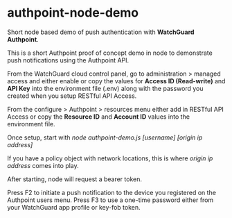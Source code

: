 # authpoint-node-demo
Short node based demo of push authentication with **WatchGuard Authpoint**.

This is a short Authpoint proof of concept demo in node to demonstrate push notifications using the Authpoint API.

From the WatchGuard cloud control panel, go to administration > managed access and either enable or copy the values for **Access ID (Read-write)** and **API Key** into the environment file (.env) along with the password you created when you setup RESTful API Access.

From the configure > Authpoint > resources menu either add in RESTful API Access or copy the **Resource ID** and **Account ID** values into the environment file.

Once setup, start with _node authpoint-demo.js [username] [origin ip address]_

If you have a policy object with network locations, this is where _origin ip address_ comes into play.

After starting, node will request a bearer token.

Press F2 to initiate a push notification to the device you registered on the Authpoint users menu.
Press F3 to use a one-time password either from your WatchGuard app profile or key-fob token.
